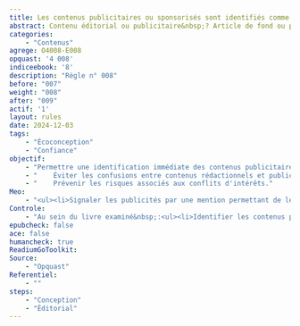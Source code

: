 ```yaml
---
title: Les contenus publicitaires ou sponsorisés sont identifiés comme tels
abstract: Contenu éditorial ou publicitaire&nbsp;? Article de fond ou publireportage&nbsp;? Avis impartial ou billet sponsorisé&nbsp;? Mieux vaut préciser de quoi il s’agit, ainsi les lectrices et lecteurs sauront à quoi s’en tenir et n’auront rien à vous reprocher.
categories: 
    - "Contenus"
agrege: O4008-E008
opquast: '4 008'
indiceebook: '8'
description: "Règle n° 008"
before: "007"
weight: "008"
after: "009"
actif: '1'
layout: rules
date: 2024-12-03
tags: 
    - "Écoconception"
    - "Confiance"
objectif: 
    - "Permettre une identification immédiate des contenus publicitaires ou sponsorisés."
    - "    Éviter les confusions entre contenus rédactionnels et publicitaires."
    - "    Prévenir les risques associés aux conflits d'intérêts."
Meo: 
    - "<ul><li>Signaler les publicités par une mention permettant de les identifier (publicité, pub, partenariats…).</li><li>Dans la mesure du possible, séparer graphiquement la publicité du reste du contenu.</li> </ul>"
Controle: 
    - "Au sein du livre examiné&nbsp;:<ul><li>Identifier les contenus publicitaires.</li><li>Vérifier que tous les espaces dédiés à la publicité se différencient du reste du contenu et comportent une mention permettant de les identifier sans ambiguïté  ;&nbsp;: typiquement, la mention «  publicité  ; » affichée au-dessus ou en dessous du contenu concerné.</li> </ul>"
epubcheck: false
ace: false
humancheck: true
ReadiumGoToolkit: 
Source: 
    - "Opquast"
Referentiel: 
    - ""
steps: 
    - "Conception"
    - "Éditorial"
---
```

